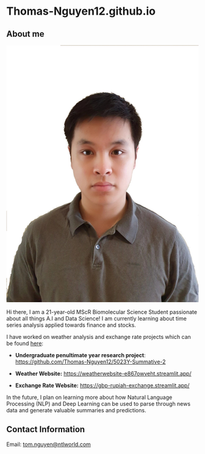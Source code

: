 # Thomas-Nguyen12.github.io


## About me 

![alt text](https://github.com/Thomas-Nguyen12/Thomas-Nguyen12.github.io/blob/main/images/linkedin_picture.jpg?raw=true)



Hi there, I am a 21-year-old MScR Biomolecular Science Student passionate about all things A.I and Data Science! I am currently learning about time series analysis applied towards finance and stocks. 

I have worked on weather analysis and exchange rate projects which can be found <u>here</u>: 

- <b>Undergraduate penultimate year research project</b>: https://github.com/Thomas-Nguyen12/5023Y-Summative-2

- <b>Weather Website:</b> https://weatherwebsite-e867owveht.streamlit.app/

- <b>Exchange Rate Website:</b> https://gbp-rupiah-exchange.streamlit.app/

In the future, I plan on learning more about how Natural Language Processing (NLP) and Deep Learning can be used to parse through news data and generate valuable summaries and predictions.

## Contact Information
Email: tom.nguyen@ntlworld.com

